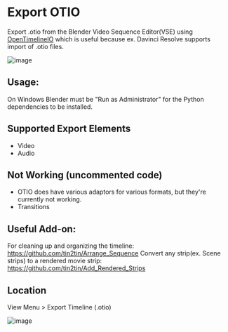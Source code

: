 # Export OTIO
Export .otio from the Blender Video Sequence Editor(VSE) using [OpenTimelineIO](https://github.com/PixarAnimationStudios/OpenTimelineIO) which is useful because ex. Davinci Resolve supports import of .otio files. 

![image](https://github.com/tin2tin/VSE_OTIO_Export/assets/1322593/e2015319-9047-46ff-930c-8731fb6873bb)


## Usage:
On Windows Blender must be "Run as Administrator" for the Python dependencies to be installed.

## Supported Export Elements
- Video
- Audio

## Not Working (uncommented code)
- OTIO does have various adaptors for various formats, but they're currently not working.
- Transitions

## Useful Add-on:
For cleaning up and organizing the timeline: https://github.com/tin2tin/Arrange_Sequence
Convert any strip(ex. Scene strips) to a rendered movie strip: https://github.com/tin2tin/Add_Rendered_Strips

## Location
View Menu > Export Timeline (.otio)

![image](https://github.com/tin2tin/VSE_OTIO_Export/assets/1322593/f3e7d55d-c0b3-4dfe-b446-5a65ebb1517a)



